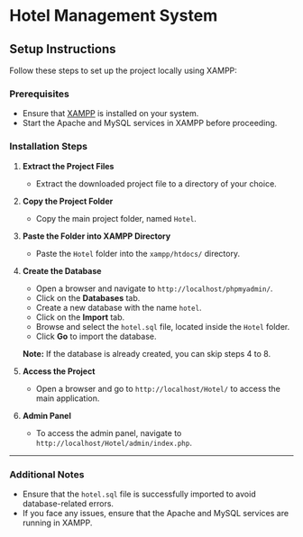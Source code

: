 # Hotel Management System

## Setup Instructions

Follow these steps to set up the project locally using XAMPP:

### Prerequisites
- Ensure that [XAMPP](https://www.apachefriends.org/index.html) is installed on your system.
- Start the Apache and MySQL services in XAMPP before proceeding.

### Installation Steps

1. **Extract the Project Files**
   - Extract the downloaded project file to a directory of your choice.

2. **Copy the Project Folder**
   - Copy the main project folder, named `Hotel`.

3. **Paste the Folder into XAMPP Directory**
   - Paste the `Hotel` folder into the `xampp/htdocs/` directory.

4. **Create the Database**
   - Open a browser and navigate to `http://localhost/phpmyadmin/`.
   - Click on the **Databases** tab.
   - Create a new database with the name `hotel`.
   - Click on the **Import** tab.
   - Browse and select the `hotel.sql` file, located inside the `Hotel` folder.
   - Click **Go** to import the database. 

   **Note:** If the database is already created, you can skip steps 4 to 8.

5. **Access the Project**
   - Open a browser and go to `http://localhost/Hotel/` to access the main application.

6. **Admin Panel**
   - To access the admin panel, navigate to `http://localhost/Hotel/admin/index.php`.

---

### Additional Notes
- Ensure that the `hotel.sql` file is successfully imported to avoid database-related errors.
- If you face any issues, ensure that the Apache and MySQL services are running in XAMPP.
